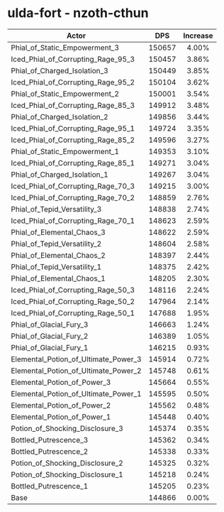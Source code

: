 # ulda-fort - nzoth-cthun
| Actor | DPS | Increase |
|---|:---:|:---:|
|Phial_of_Static_Empowerment_3|150657|4.00%|
|Iced_Phial_of_Corrupting_Rage_95_3|150457|3.86%|
|Phial_of_Charged_Isolation_3|150449|3.85%|
|Iced_Phial_of_Corrupting_Rage_95_2|150104|3.62%|
|Phial_of_Static_Empowerment_2|150001|3.54%|
|Iced_Phial_of_Corrupting_Rage_85_3|149912|3.48%|
|Phial_of_Charged_Isolation_2|149856|3.44%|
|Iced_Phial_of_Corrupting_Rage_95_1|149724|3.35%|
|Iced_Phial_of_Corrupting_Rage_85_2|149596|3.27%|
|Phial_of_Static_Empowerment_1|149353|3.10%|
|Iced_Phial_of_Corrupting_Rage_85_1|149271|3.04%|
|Phial_of_Charged_Isolation_1|149267|3.04%|
|Iced_Phial_of_Corrupting_Rage_70_3|149215|3.00%|
|Iced_Phial_of_Corrupting_Rage_70_2|148859|2.76%|
|Phial_of_Tepid_Versatility_3|148838|2.74%|
|Iced_Phial_of_Corrupting_Rage_70_1|148623|2.59%|
|Phial_of_Elemental_Chaos_3|148622|2.59%|
|Phial_of_Tepid_Versatility_2|148604|2.58%|
|Phial_of_Elemental_Chaos_2|148397|2.44%|
|Phial_of_Tepid_Versatility_1|148375|2.42%|
|Phial_of_Elemental_Chaos_1|148205|2.30%|
|Iced_Phial_of_Corrupting_Rage_50_3|148116|2.24%|
|Iced_Phial_of_Corrupting_Rage_50_2|147964|2.14%|
|Iced_Phial_of_Corrupting_Rage_50_1|147688|1.95%|
|Phial_of_Glacial_Fury_3|146663|1.24%|
|Phial_of_Glacial_Fury_2|146389|1.05%|
|Phial_of_Glacial_Fury_1|146215|0.93%|
|Elemental_Potion_of_Ultimate_Power_3|145914|0.72%|
|Elemental_Potion_of_Ultimate_Power_2|145748|0.61%|
|Elemental_Potion_of_Power_3|145664|0.55%|
|Elemental_Potion_of_Ultimate_Power_1|145595|0.50%|
|Elemental_Potion_of_Power_2|145562|0.48%|
|Elemental_Potion_of_Power_1|145448|0.40%|
|Potion_of_Shocking_Disclosure_3|145374|0.35%|
|Bottled_Putrescence_3|145362|0.34%|
|Bottled_Putrescence_2|145338|0.33%|
|Potion_of_Shocking_Disclosure_2|145325|0.32%|
|Potion_of_Shocking_Disclosure_1|145218|0.24%|
|Bottled_Putrescence_1|145205|0.23%|
|Base|144866|0.00%|
